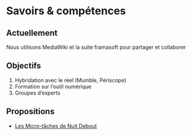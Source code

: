 
Savoirs & compétences
===

## Actuellement

Nous utilisons MediaWiki et la suite framasoft pour partager et collaborer

## Objectifs 

1.	Hybridation avec le réel (Mumble, Périscope)
2.	Formation sur l‘outil numérique 
3.	Groupes d’experts

## Propositions

- [Les Micro-tâches de Nuit Debout](https://hackmd.io/s/r1H_Gkhr)